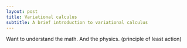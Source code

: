 ```yaml
---
layout: post
title: Variational calculus
subtitle: A brief introduction to variational calculus
---
```


Want to understand the math.
And the physics. (principle of least action)
